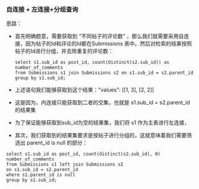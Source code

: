 ### 自连接 + 左连接+分组查询

思路：

* 首先明确题意，需要获取到 “不同帖子的评论数” ，那么我们就需要采用自连接，因为帖子的Id和评论的Id都在Submissions 表中。然后对检索的结果按照帖子的Id进行分组，并去除重复的评论数：

  ```mysql
  select s1.sub_id as post_id, count(distinct(s2.sub_id)) as number_of_comments
  from Submissions s1 join Submissions s2 on s1.sub_id = s2.parent_id
  group by s1.sub_id;
  ```

* 上述语句我们能够获取到这个结果："values": [[1, 3], [2, 2]]

* 这是因为，内连接只能获取到二者的交集，也就是 s1.sub_id = s2.parent_id 的结果集

* 为了保证能够获取到sub_id为空的结果集，我们将 s1 作为主表进行左连接，

* 其次，我们获取到的结果集要求是按帖子进行分组的，这就意味着我们需要筛选出 parent_id is null 的部分：

```mysql
select s1.sub_id as post_id, count(distinct(s2.sub_id), 0) number_of_comments
from Submissions s1 left join Submissions s2
on s1.sub_id = s2.parent_id
where s1.parent_id is null
group by s1.sub_id;
```

